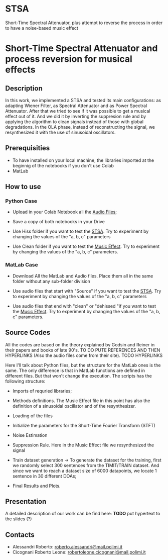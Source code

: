 # STSA
Short-Time Spectral Attenuator, plus attempt to reverse the process in order to have a noise-based music effect

# Short-Time Spectral Attenuator and process reversion for musical effects

## Description

In this work, we implemented a STSA and tested its main configurations: as adapting Wiener Filter, as Spectral Attenuator and as Power Spectral Attenuator. 
After that we tried to see if it was possible to get a musical effect out of it. And we did it by inverting the suppresion rule and by applying the algorithm to clean signals instead of those with global degradations. In the OLA phase, instead of reconstructing the signal, we resynthesized it with the use of sinusoidal oscillators.


## Prerequisities

* To have installed on your local machine, the libraries imported at the beginnig of the notebooks if you don't use Colab
* MatLab 

## How to use

### Python Case

* Upload in your Colab Notebook all the [Audio Files](https://github.com/RobertoAlessandri/STSA/tree/main/Audio%20Files);

* Save a copy of both notebooks in your Drive

* Use Hiss folder if you want to test the [STSA](https://github.com/RobertoAlessandri/STSA/blob/main/STSA.ipynb). Try to experiment by changing the values of the "a, b, c" parameters

* Use Clean folder if you want to test the [Music Effect](https://github.com/RobertoAlessandri/STSA/blob/main/Reverse_STSA_MusicFX.ipynb). Try to experiment by changing the values of the "a, b, c" parameters.

### MatLab Case

* Download All the MatLab and Audio files. Place them all in the same folder without any sub-folder division

* Use audio files that start with "Source" if you want to test the [STSA](https://github.com/RobertoAlessandri/STSA/blob/main/MatLab%20Version/STSA.m). Try to experiment by changing the values of the "a, b, c" parameters

* Use audio files that end with "clean"  or "dehissed "if you want to test the [Music Effect](https://github.com/RobertoAlessandri/STSA/blob/main/MatLab%20Version/Reverse_STSA_MusicFX.m). Try to experiment by changing the values of the "a, b, c" parameters.

## Source Codes

All the codes are based on the theory explained by Godsin and Reiner in their papers and books of late 90's. TO DO PUTE REFERENCES AND THEN HYPERLINKS
(Also the audio files come from their site). TODO HYPERLINKS

Here I'll talk about Python files, but the structure for the MatLab ones is the same.
The only difference is that in MatLab functions are defined in different files. But that won't change the execution.
The scripts has the following structure:

* Imports of requried libraries;

* Methods definitions. The Music Effect file in this point has also the definition of a sinusoidal oscillator and of the resynthesizer.

* Loading of the files

* Initialize the parameters for the Short-Time Fourier Transform (STFT)

* Noise Estimation

* Suppression Rule. Here in the Music Effect file we resynthesized the signal

* Train dataset generation -> To generate the dataset for the training, first we randomly select 300 sentences from the TIMIT/TRAIN dataset. And since we want to reach a dataset size of 6000 datapoints, we locate 1 sentence in 30 different DOAs;

* Final Results and Plots.

## Presentation

A detailed description of our work can be find here: **TODO** put hypertext to the slides (?)

## Contacts

* Alessandri Roberto: roberto.alessandri@mail.polimi.it
* Cicognani Roberto Leone: robertoleone.cicognani@mail.polimi.it
